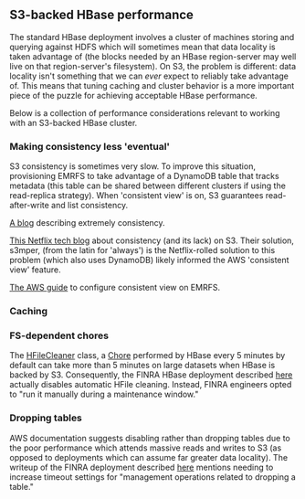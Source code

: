 ## S3-backed HBase performance

The standard HBase deployment involves a cluster of machines storing and
querying against HDFS which will sometimes mean that data locality is
taken advantage of (the blocks needed by an HBase region-server may well
live on that region-server's filesystem). On S3, the problem is
different: data locality isn't something that we can *ever* expect to
reliably take advantage of. This means that tuning caching and cluster
behavior is a more important piece of the puzzle for achieving acceptable
HBase performance.

Below is a collection of performance considerations relevant to working
with an S3-backed HBase cluster.


### Making consistency less 'eventual'

S3 consistency is sometimes very slow. To improve this situation,
provisioning EMRFS to take advantage of a DynamoDB table that tracks
metadata (this table can be shared between different clusters if using
the read-replica strategy). When 'consistent view' is on, S3 guarantees
read-after-write and list consistency.

[A blog](http://www.stackdriver.com/eventual-consistency-really-eventual/)
describing extremely consistency.

[This Netflix tech blog](https://www.infoq.com/news/2015/01/emrfs-s3-consistency)
about consistency (and its lack) on S3. Their solution, s3mper, (from
the latin for 'always') is the Netflix-rolled solution to this problem
(which also uses DynamoDB) likely informed the AWS 'consistent view'
feature.

[The AWS guide](http://docs.aws.amazon.com/emr/latest/ReleaseGuide/emr-5.1.0/emrfs-configure-consistent-view.html)
to configure consistent view on EMRFS.


### Caching


### FS-dependent chores
The [HFileCleaner](https://hbase.apache.org/0.94/apidocs/org/apache/hadoop/hbase/master/cleaner/HFileCleaner.html)
class, a [Chore](https://hbase.apache.org/0.94/apidocs/org/apache/hadoop/hbase/Chore.html)
performed by HBase every 5 minutes by default can take more than 5
minutes on large datasets when HBase is backed by S3. Consequently, the
FINRA HBase deployment described [here](https://aws.amazon.com/blogs/big-data/low-latency-access-on-trillions-of-records-finras-architecture-using-apache-hbase-on-amazon-emr-with-amazon-s3/)
actually disables automatic HFile cleaning. Instead, FINRA engineers opted to
"run it manually during a maintenance window."


### Dropping tables
AWS documentation suggests disabling rather than dropping tables due to
the poor performance which attends massive reads and writes to S3 (as
opposed to deployments which can assume far greater data locality). The
writeup of the FINRA deployment described [here](https://aws.amazon.com/blogs/big-data/low-latency-access-on-trillions-of-records-finras-architecture-using-apache-hbase-on-amazon-emr-with-amazon-s3/)
mentions needing to increase timeout settings for "management operations
related to dropping a table."

